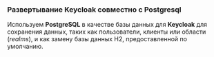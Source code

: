 ### Развертывание Keycloak совместно с Postgresql


  Используем **PostgreSQL** в качестве базы данных для **Keycloak** 
для сохранения данных, таких как пользователи, 
клиенты или области (_realms_), и как замену базы данных H2, предоставленной по умолчанию.